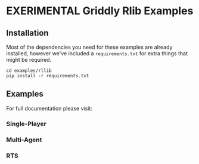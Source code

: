 # EXERIMENTAL Griddly Rlib Examples


## Installation

Most of the dependencies you need for these examples are already installed, however we've included a `requirements.txt` for extra things that might be required.

```
cd examples/rllib
pip install -r requirements.txt
```

## Examples

For full documentation please visit: 

### Single-Player


### Multi-Agent


### RTS